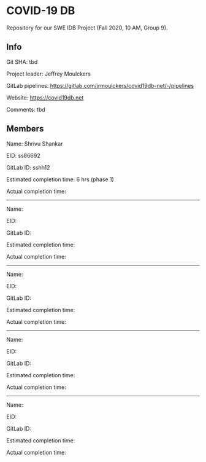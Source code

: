 # COVID-19 DB

Repository for our SWE IDB Project (Fall 2020, 10 AM, Group 9).

## Info

Git SHA: tbd

Project leader: Jeffrey Moulckers

GitLab pipelines: https://gitlab.com/jrmoulckers/covid19db-net/-/pipelines

Website: https://covid19db.net

Comments: tbd

## Members

Name: Shrivu Shankar

EID: ss86692

GitLab ID: sshh12

Estimated completion time: 6 hrs (phase 1)

Actual completion time:

---

Name:

EID:

GitLab ID:

Estimated completion time:

Actual completion time:

---

Name:

EID:

GitLab ID:

Estimated completion time:

Actual completion time:

---

Name:

EID:

GitLab ID:

Estimated completion time:

Actual completion time:

---

Name:

EID:

GitLab ID:

Estimated completion time:

Actual completion time:
